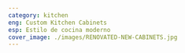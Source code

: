 ```yaml
---
category: kitchen
eng: Custom Kitchen Cabinets
esp: Estilo de cocina moderno
cover_image: ./images/RENOVATED-NEW-CABINETS.jpg
---
```


